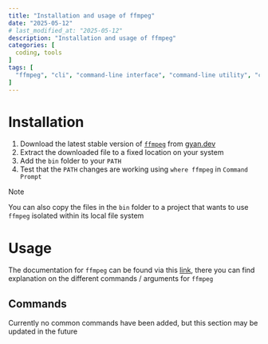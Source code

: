 ```yaml
---
title: "Installation and usage of ffmpeg"
date: "2025-05-12"
# last_modified_at: "2025-05-12"
description: "Installation and usage of ffmpeg"
categories: [
  coding, tools
]
tags: [
  "ffmpeg", "cli", "command-line interface", "command-line utility", "command prompt", "encode", "encoding", "transcode", "transcoding", "file conversion"
]
---
```


# Installation
1) Download the latest stable version of [`ffmpeg`](https://www.ffmpeg.org/about.html) from [gyan.dev](https://www.gyan.dev/ffmpeg/builds)
2) Extract the downloaded file to a fixed location on your system 
3) Add the `bin` folder to your `PATH`
4) Test that the `PATH` changes are working using `where ffmpeg` in `Command Prompt`

> [!NOTE]
> You can also copy the files in the `bin` folder to a project that wants to use `ffmpeg` isolated within its local file system

# Usage
The documentation for `ffmpeg` can be found via this [link](https://ffmpeg.org/ffmpeg.html), there you can find explanation on the different commands / arguments for `ffmpeg`

## Commands
Currently no common commands have been added, but this section may be updated in the future
